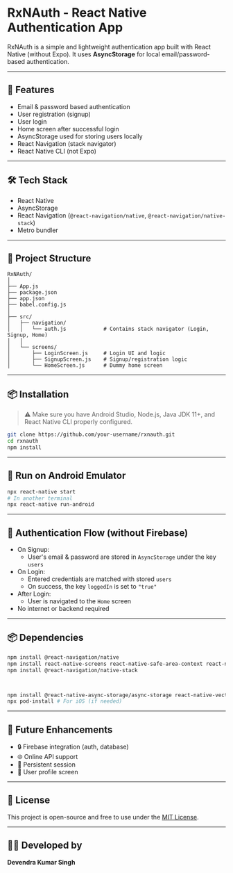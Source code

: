 # RxNAuth - React Native Authentication App

RxNAuth is a simple and lightweight authentication app built with React Native (without Expo). It uses **AsyncStorage** for local email/password-based authentication.

---

## 🚀 Features

- Email & password based authentication
- User registration (signup)
- User login
- Home screen after successful login
- AsyncStorage used for storing users locally
- React Navigation (stack navigator)
- React Native CLI (not Expo)

---

## 🛠️ Tech Stack

- React Native
- AsyncStorage
- React Navigation (`@react-navigation/native`, `@react-navigation/native-stack`)
- Metro bundler

---

## 📁 Project Structure

```
RxNAuth/
│
├── App.js
├── package.json
├── app.json
├── babel.config.js
│
├── src/
│   ├── navigation/
│   │   └── auth.js            # Contains stack navigator (Login, Signup, Home)
│   │
│   └── screens/
│       ├── LoginScreen.js     # Login UI and logic
│       ├── SignupScreen.js    # Signup/registration logic
│       └── HomeScreen.js      # Dummy home screen
```

---

## 📦 Installation

> ⚠ Make sure you have Android Studio, Node.js, Java JDK 11+, and React Native CLI properly configured.

```bash
git clone https://github.com/your-username/rxnauth.git
cd rxnauth
npm install
```

---

## 📱 Run on Android Emulator

```bash
npx react-native start
# In another terminal
npx react-native run-android
```

---

## 🔐 Authentication Flow (without Firebase)

- On Signup:
  - User's email & password are stored in `AsyncStorage` under the key `users`
- On Login:
  - Entered credentials are matched with stored `users`
  - On success, the key `loggedIn` is set to `"true"`
- After Login:
  - User is navigated to the `Home` screen
- No internet or backend required

---

## 📦 Dependencies

```bash
npm install @react-navigation/native
npm install react-native-screens react-native-safe-area-context react-native-gesture-handler react-native-reanimated react-native-vector-icons
npm install @react-navigation/native-stack



npm install @react-native-async-storage/async-storage react-native-vector-icons
npx pod-install # For iOS (if needed)
```

---

## 🧪 Future Enhancements

- 🔒 Firebase integration (auth, database)
- 🌐 Online API support
- 🔁 Persistent session
- 👤 User profile screen

---

## 📝 License

This project is open-source and free to use under the [MIT License](LICENSE).

---

## 👨‍💻 Developed by

**Devendra Kumar Singh**